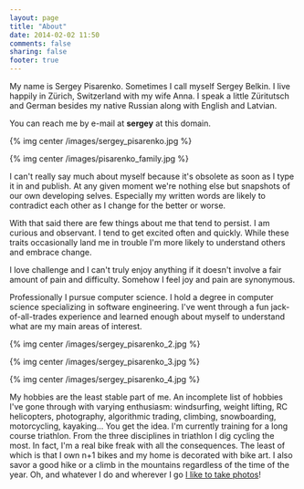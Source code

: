 ```yaml
---
layout: page
title: "About"
date: 2014-02-02 11:50
comments: false
sharing: false
footer: true
---
```


My name is Sergey Pisarenko. Sometimes I call myself Sergey Belkin. I live happily in Zürich, Switzerland with my wife Anna. I speak a little Züritutsch and German besides my native Russian along with English and Latvian.

You can reach me by e-mail at **sergey** at this domain.

{% img center /images/sergey_pisarenko.jpg %}

{% img center /images/pisarenko_family.jpg %}

I can't really say much about myself because it's obsolete as soon as I type it in and publish. At any given moment we're nothing else but snapshots of our own developing selves. Especially my written words are likely to contradict each other as I change for the better or worse.

With that said there are few things about me that tend to persist. I am curious and observant. I tend to get excited often and quickly. While these traits occasionally land me in trouble I'm more likely to understand others and embrace change.

I love challenge and I can't truly enjoy anything if it doesn't involve a fair amount of pain and difficulty. Somehow I feel joy and pain are synonymous.

Professionally I pursue computer science. I hold a degree in computer science specializing in software engineering. I've went through a fun jack-of-all-trades experience and learned enough about myself to understand what are my main areas of interest.

{% img center /images/sergey_pisarenko_2.jpg %}

{% img center /images/sergey_pisarenko_3.jpg %}

{% img center /images/sergey_pisarenko_4.jpg %}

My hobbies are the least stable part of me. An incomplete list of hobbies I've gone through with varying enthusiasm: windsurfing, weight lifting, RC helicopters, photography, algorithmic trading, climbing, snowboarding, motorcycling, kayaking... You get the idea. I'm currently training for a long course triathlon. From the three disciplines in triathlon I dig cycling the most. In fact, I'm a real bike freak with all the consequences. The least of which is that I own n+1 bikes and my home is decorated with bike art. I also savor a good hike or a climb in the mountains regardless of the time of the year. Oh, and whatever I do and wherever I go [I like to take photos](http://www.flickr.com/photos/68217075@N08/)!